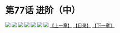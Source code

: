 # 第77话 进阶（中）
![](https://mhpic.xiaomingtaiji.net/comic/D/斗破苍穹拆分版/77话/1.jpg-zymk.middle.webp)
![](https://mhpic.xiaomingtaiji.net/comic/D/斗破苍穹拆分版/77话/2.jpg-zymk.middle.webp)
![](https://mhpic.xiaomingtaiji.net/comic/D/斗破苍穹拆分版/77话/3.jpg-zymk.middle.webp)
![](https://mhpic.xiaomingtaiji.net/comic/D/斗破苍穹拆分版/77话/4.jpg-zymk.middle.webp)
![](https://mhpic.xiaomingtaiji.net/comic/D/斗破苍穹拆分版/77话/5.jpg-zymk.middle.webp)
![](https://mhpic.xiaomingtaiji.net/comic/D/斗破苍穹拆分版/77话/6.jpg-zymk.middle.webp)
![](https://mhpic.xiaomingtaiji.net/comic/D/斗破苍穹拆分版/77话/7.jpg-zymk.middle.webp)
[【上一章】](./76.md)
[【目录】](./READMD.md)
[【下一章】](./78.md)
